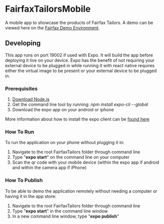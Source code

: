 # FairfaxTailorsMobile
A mobile app to showcase the products of Fairfax Tailors. A demo can be viewed here on the [Fairfax Demo Environment](https://expo.io/@fairfaxt/FairfaxTailors).

## Developing

This app runs on port 19002 if used with Expo. It will build the app before deploying it live on your device. Expo has the benefit of not requiring your external device to be plugged in while running it with react native requires either the virtual image to be present or your external device to be plugged in.

### Prerequisites
1. [Download Node.js](https://nodejs.org/en/)
2. Get the command line tool by running: *npm install expo-cli --global*
3. Download the expo app on your android or iphone

More information about how to install the expo client can be [found here](https://docs.expo.io/versions/latest/get-started/installation/)

### How To Run
To run the application on your phone without plugging it in: 
1. Navigate to the root FairfaxTailors folder through command line
2. Type "**expo start**" on the command line on your computer
3. Scan the qr code with your mobile device (within the expo app if android and within the camera app if iPhone)

### How To Publish
To be able to demo the application remotely without needing a computer or having it in the app store: 
1. Navigate to the root FairfaxTailors folder through command line
2. Type "**expo start**" in the command line window
3. In a new command line window, type "**expo publish**"
